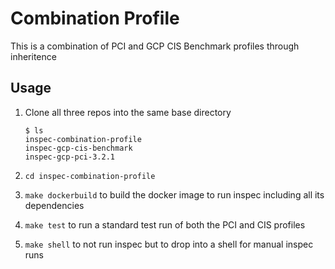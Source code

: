 # Combination Profile

This is a combination of PCI and GCP CIS Benchmark profiles through inheritence

## Usage

1. Clone all three repos into the same base directory

    ```
    $ ls
    inspec-combination-profile
    inspec-gcp-cis-benchmark
    inspec-gcp-pci-3.2.1
    ```

1. `cd inspec-combination-profile`
1. `make dockerbuild` to build the docker image to run inspec including all its dependencies
1. `make test` to run a standard test run of both the PCI and CIS profiles
1. `make shell` to not run inspec but to drop into a shell for manual inspec runs
